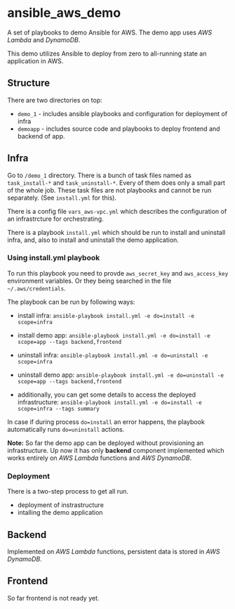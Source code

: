 # ansible_aws_demo

A set of playbooks to demo Ansible for AWS. The demo app uses *AWS Lambda* and *DynamoDB*.

This demo utilizes Ansible to deploy from zero to all-running state an application in AWS.


## Structure

There are two directories on top:
 * `demo_1` - includes ansible playbooks and configuration for deployment of infra
 * `demoapp` - includes source code and playbooks to deploy frontend and backend of app.


## Infra

Go to `/demo_1` directory. There is a bunch of task files named as `task_install-*` and `task_uninstall-*`. Every of them does only a small part of the whole job. These task files are not playbooks and cannot be run separately. (See `install.yml` for this).


There is a config file `vars_aws-vpc.yml` which describes the configuration of an infrastrcture for orchestrating.

There is a playbook `install.yml` which should be run to install and uninstall infra, and, also to install and uninstall the demo application.


### Using install.yml playbook

To run this playbook you need to provde `aws_secret_key` and `aws_access_key` environment variables. Or they being searched in the file `~/.aws/credentials`.

The playbook can be run by following ways:

  - install infra:
  `ansible-playbook install.yml -e do=install -e scope=infra`

  - install demo app:
    `ansible-playbook install.yml -e do=install -e scope=app --tags backend,frontend`

  - uninstall infra:
  `ansible-playbook install.yml -e do=uninstall -e scope=infra`

  - uninstall demo app:
    `ansible-playbook install.yml -e do=uninstall -e scope=app --tags backend,frontend`

  - additionally, you can get some details to access the deployed infrastructure:
    `ansible-playbook install.yml -e do=install -e scope=infra --tags summary`


  In case if during process `do=install` an error happens, the playbook automatically runs `do=uninstall` actions.

  **Note:**
  So far the demo app can be deployed without provisioning an infrastructure. Up now it has only **backend** component implemented which works entirely on *AWS Lambda* functions and *AWS DynamoDB*.


### Deployment

There is a two-step process to get all run.

  - deployment of instrastructure
  - intalling the demo application


## Backend

Implemented on *AWS Lambda* functions, persistent data is stored in *AWS DynamoDB*.


## Frontend

So far frontend is not ready yet.

